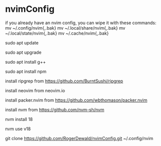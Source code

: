 # nvimConfig

if you already have an nvim config, you can wipe it with these commands:
mv ~/.config/nvim{,.bak}
mv ~/.local/share/nvim{,.bak}
mv ~/.local/state/nvim{,.bak}
mv ~/.cache/nvim{,.bak}

sudo apt update

sudo apt upgrade

sudo apt install g++

sudo apt install npm

install ripgrep from https://github.com/BurntSushi/ripgrep

install neovim from neovim.io

install packer.nvim from https://github.com/wbthomason/packer.nvim

install nvm from https://github.com/nvm-sh/nvm

nvm install 18

nvm use v18

git clone https://github.com/RogerDewald/nvimConfig.git ~/.config/nvim
